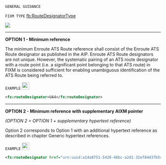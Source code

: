 `GENERAL GUIDANCE`

`FIXM TYPE` [fb:RouteDesignatorType](https://www.fixm.aero/releases/FIXM-4.2.0/doc/schema_documentation/Fixm_RouteDesignatorType.html#Link1A)

<img src="./media/RouteDesignatorType.png">

***

**OPTION 1 - Minimum reference**

The minimum Enroute ATS Route reference shall consist of the Enroute ATS
Route designator as published in the AIP. Enroute ATS Route designators
are not unique. However, the systematic pairing of an ATS route
designator with a route point (i.e. a significant point belonging to
that ATS route) in FIXM is considered sufficient for enabling
unambiguous identification of the ATS Route being referred to.

`EXAMPLE` <img src="./media/ok.png" style="width:0.25in;height:0.25in" />

```xml
<fx:routeDesignator>UA4</fx:routeDesignator>
```

***

**OPTION 2 - Minimum reference with supplementary AIXM pointer**

*(OPTION 2 = OPTION 1 + supplementary hypertext reference)*

Option 2 corresponds to Option 1 with an additional hypertext reference
as described in chapter Generic hypertext references.

`EXAMPLE` <img src="./media/ok.png" style="width:0.25in;height:0.25in" />

```xml
<fx:routeDesignator href="urn:uuid:a14a8751-5428-46bc-a2d1-32ef84d37b5c">UA4</fx:routeDesignator>
```